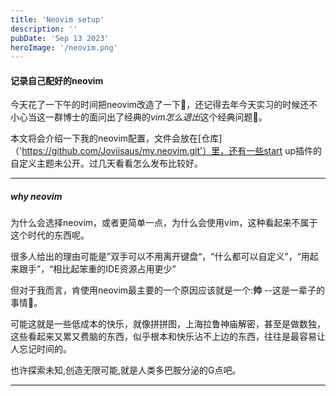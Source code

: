 ```yaml
---
title: 'Neovim setup'
description: ''
pubDate: 'Sep 13 2023'
heroImage: '/neovim.png'
---
```


#### 记录自己配好的neovim

今天花了一下午的时间把neovim改造了一下🥵，还记得去年今天实习的时候还不小心当这一群博士的面问出了经典的*vim怎么退出*这个经典问题🫣。

本文将会介绍一下我的neovim配置，文件会放在[仓库]（'https://github.com/Joviisaus/my.neovim.git'）里，还有一些start up插件的自定义主题未公开。过几天看看怎么发布比较好。

---

##### why neovim

为什么会选择neovim，或者更简单一点，为什么会使用vim，这种看起来不属于这个时代的东西呢。

很多人给出的理由可能是”双手可以不用离开键盘“，“什么都可以自定义”，“用起来跟手”，“相比起笨重的IDE资源占用更少”

但对于我而言，肯使用neovim最主要的一个原因应该就是一个:**帅** --这是一辈子的事情🐶。

可能这就是一些低成本的快乐，就像拼拼图，上海拉鲁神庙解密，甚至是做数独，这些看起来又累又费脑的东西，似乎根本和快乐沾不上边的东西，往往是最容易让人忘记时间的。

也许探索未知,创造无限可能,就是人类多巴胺分泌的G点吧。

---

